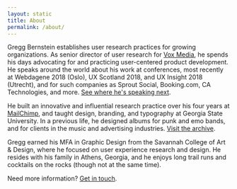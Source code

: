 ```yaml
---
layout: static
title: About
permalink: /about/
---
```


Gregg Bernstein establishes user research practices for growing organizations. As senior director of user research for [Vox Media](http://www.voxmedia.com), he spends his days advocating for and practicing user-centered product development. He speaks around the world about his work at conferences, most recently at Webdagene 2018 (Oslo), UX Scotland 2018, and UX Insight 2018 (Utrecht), and for such companies as Sprout Social, Booking.com, CA Technologies, and more. [See where he's speaking next](../speaking).

He built an innovative and influential research practice over his four years at [MailChimp](http://www.mailchimp.com), and taught design, branding, and typography at Georgia State University. In a previous life, he designed albums for punk and emo bands, and for clients in the music and advertising industries. [Visit the archive](../albums).

Gregg earned his MFA in Graphic Design from the Savannah College of Art & Design, where he focused on user experience research and design. He resides with his family in Athens, Georgia, and he enjoys long trail runs and cocktails on the rocks (though not at the same time).

Need more information? [Get in touch](../contact).
